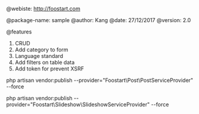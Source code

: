 @webiste: http://foostart.com

@package-name: sample
@author: Kang
@date: 27/12/2017
@version: 2.0

@features

1. CRUD
2. Add category to form
3. Language standard
4. Add filters on table data
5. Add token for prevent XSRF

php artisan vendor:publish --provider="Foostart\Post\PostServiceProvider" --force

php artisan vendor:publish --provider="Foostart\Slideshow\SlideshowServiceProvider" --force